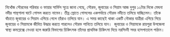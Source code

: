 নিখোঁজ সৌরভের পরিবার ও ফায়ার সার্ভিস সূত্রে জানা গেছে, সৌরভ, জুবায়ের ও সিয়াম আজ দুপুর ১২টার দিকে মেঘনা নদীর পান্থশালা ঘাটে গোসল করতে নামেন। তীব্র স্রোতে গোসলের একপর্যায়ে সৌরভ নদীতে তলিয়ে যাচ্ছিলেন। তাঁকে বাঁচাতে জুবায়ের ও সিয়াম এগিয়ে গেলে তাঁরাও তলিয়ে যান। এ সময় কাছেই থাকা একটি নৌকার যাত্রীরা এগিয়ে গিয়ে জুবায়ের ও সিয়ামকে জীবিত উদ্ধার করতে পারলেও সৌরভ পানিতে তলিয়ে যান।  জুবায়ের ও সিয়ামকে রায়পুরা উপজেলা স্বাস্থ্য কমপ্লেক্সে নেওয়া হলে জরুরি বিভাগের চিকিৎসক তাঁদের প্রাথমিক চিকিৎসা দিয়ে নরসিংদী সদর হাসপাতালে পাঠান।
